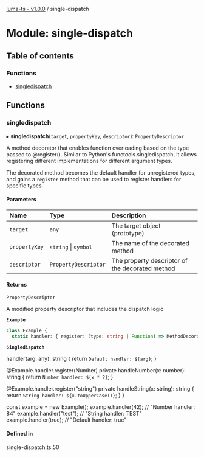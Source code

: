 [luma-ts - v1.0.0](../README.md) / single-dispatch

# Module: single-dispatch

## Table of contents

### Functions

- [singledispatch](single_dispatch.md#singledispatch)

## Functions

### singledispatch

▸ **singledispatch**(`target`, `propertyKey`, `descriptor`): `PropertyDescriptor`

A method decorator that enables function overloading based on the type passed to @register().
Similar to Python's functools.singledispatch, it allows registering different implementations
for different argument types.

The decorated method becomes the default handler for unregistered types, and gains a `register`
method that can be used to register handlers for specific types.

#### Parameters

| Name | Type | Description |
| :------ | :------ | :------ |
| `target` | `any` | The target object (prototype) |
| `propertyKey` | `string` \| `symbol` | The name of the decorated method |
| `descriptor` | `PropertyDescriptor` | The property descriptor of the decorated method |

#### Returns

`PropertyDescriptor`

A modified property descriptor that includes the dispatch logic

**`Example`**

```ts
class Example {
  static handler: { register: (type: string | Function) => MethodDecorator };
```

**`Singledispatch`**

handler(arg: any): string {
    return `Default handler: ${arg}`;
  }

  @Example.handler.register(Number)
  private handleNumber(x: number): string {
    return `Number handler: ${x * 2}`;
  }

  @Example.handler.register("string")
  private handleString(x: string): string {
    return `String handler: ${x.toUpperCase()}`;
  }
}

const example = new Example();
example.handler(42);      // "Number handler: 84"
example.handler("test"); // "String handler: TEST"
example.handler(true);   // "Default handler: true"

#### Defined in

single-dispatch.ts:50
